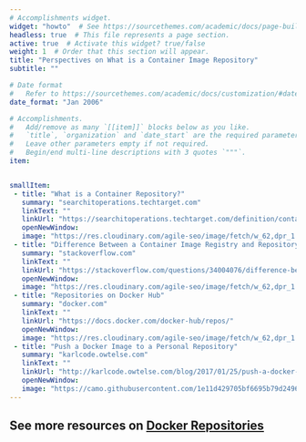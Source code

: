 ```yaml
---
# Accomplishments widget.
widget: "howto"  # See https://sourcethemes.com/academic/docs/page-builder/
headless: true  # This file represents a page section.
active: true  # Activate this widget? true/false
weight: 1  # Order that this section will appear.
title: "Perspectives on What is a Container Image Repository"
subtitle: ""

# Date format
#   Refer to https://sourcethemes.com/academic/docs/customization/#date-format
date_format: "Jan 2006"

# Accomplishments.
#   Add/remove as many `[[item]]` blocks below as you like.
#   `title`, `organization` and `date_start` are the required parameters.
#   Leave other parameters empty if not required.
#   Begin/end multi-line descriptions with 3 quotes `"""`.
item: 


smallItem: 
 - title: "What is a Container Repository?"
   summary: "searchitoperations.techtarget.com"
   linkText: ""
   linkUrl: "https://searchitoperations.techtarget.com/definition/container-repository"
   openNewWindow: 
   image: "https://res.cloudinary.com/agile-seo/image/fetch/w_62,dpr_1.0,d_blank_am8gzx.png/https%3A%2F%2Flogo.clearbit.com%2Fsearchitoperations.techtarget.com%3Fsize%3D250" 
 - title: "Difference Between a Container Image Registry and Repository"
   summary: "stackoverflow.com"
   linkText: ""
   linkUrl: "https://stackoverflow.com/questions/34004076/difference-between-docker-registry-and-repository"
   openNewWindow: 
   image: "https://res.cloudinary.com/agile-seo/image/fetch/w_62,dpr_1.0,d_blank_am8gzx.png/https%3A%2F%2Flogo.clearbit.com%2Fstackoverflow.com%3Fsize%3D250" 
 - title: "Repositories on Docker Hub"
   summary: "docker.com"
   linkText: ""
   linkUrl: "https://docs.docker.com/docker-hub/repos/"
   openNewWindow: 
   image: "https://res.cloudinary.com/agile-seo/image/fetch/w_62,dpr_1.0,d_blank_am8gzx.png/https%3A%2F%2Flogo.clearbit.com%2Fdocker.com%3Fsize%3D250"
 - title: "Push a Docker Image to a Personal Repository"
   summary: "karlcode.owtelse.com"
   linkText: ""
   linkUrl: "http://karlcode.owtelse.com/blog/2017/01/25/push-a-docker-image-to-personal-repository/"
   openNewWindow: 
   image: "https://camo.githubusercontent.com/1e11d429705bf6695b79d24966cb1267c00b7df6/68747470733a2f2f7777772e646f636b65722e636f6d2f73697465732f64656661756c742f66696c65732f6f79737465722d72656769737472792d332e706e67"
---
```

## See more resources on [Docker Repositories](/display/containers/Docker+Image+Repositories)
    